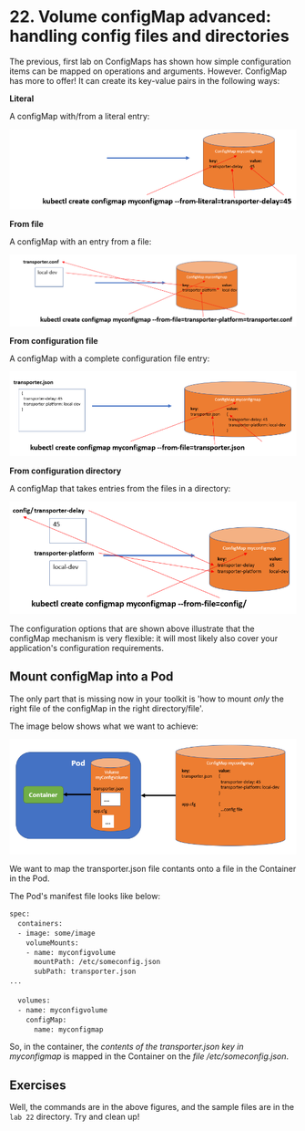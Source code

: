 # 22. Volume configMap advanced: handling config files and directories

The previous, first lab on ConfigMaps has shown how simple configuration items can be mapped on operations and arguments. However. ConfigMap has more to offer! It can create its key-value pairs in the following ways:

**Literal**

A configMap with/from a literal entry:

![literal](img/lab22-configMap-literal.png)


**From file**

A configMap with an entry from a file:

![from file](img/lab22-configMap-from-file.png)

**From configuration file**

A configMap with a complete configuration file entry:

![from configuration file](img/lab22-configMap-from-configuration-file.png)


**From configuration directory**

A configMap that takes entries from the files in a directory:

![from configuration directory](img/lab22-configMap-from-configuration-directory.png)


The configuration options that are shown above illustrate that the configMap mechanism is very flexible: it will most likely also cover your application's configuration requirements.

## Mount configMap into a Pod

The only part that is missing now in your toolkit is 'how to mount *only* the right file of the configMap in the right directory/file'.

The image below shows what we want to achieve:

![](img/lab22-configMap-volume-pod.png)

We want to map the transporter.json file contants onto a file in the Container in the Pod.

The Pod's manifest file looks like below:

```bash
spec:
  containers:
  - image: some/image
    volumeMounts:
    - name: myconfigvolume
      mountPath: /etc/someconfig.json
      subPath: transporter.json
...

  volumes:
  - name: myconfigvolume
    configMap:
      name: myconfigmap
```

So, in the container, the *contents of the transporter.json key in myconfigmap* is mapped in the Container on the *file /etc/someconfig.json*.



## Exercises

Well, the commands are in the above figures, and the sample files are in the `lab 22` directory. Try and clean up!
